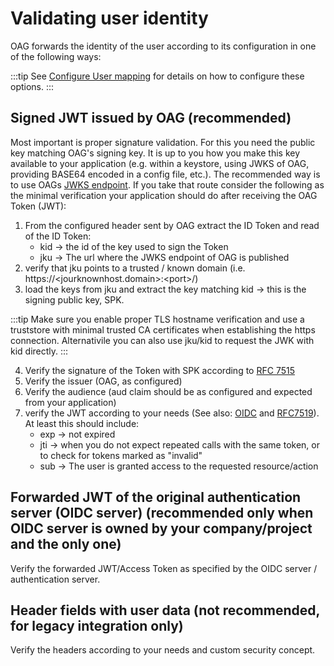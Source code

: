 # Validating user identity

OAG forwards the identity of the user according to its configuration in one of the following ways: </br>

:::tip
See [Configure User mapping](/docs/Configuration-User-Mapping) for details on how to configure these options.
:::

## Signed JWT issued by OAG (recommended)
Most important is proper signature validation. For this you need the public key matching OAG's signing key. It is up to you how you make this key available to your application (e.g. within a keystore, using JWKS of OAG, providing BASE64 encoded in a config file, etc.). The recommended way is to use OAGs [JWKS endpoint](/docs/JWKS-JWT-signing-public-keys-of-OAG). If you take that route consider the following as the minimal verification your application should do after receiving the OAG Token (JWT):
1. From the configured header sent by OAG extract the ID Token and read of the ID Token:
    * kid -> the id of the key used to sign the Token
    * jku -> The url where the JWKS endpoint of OAG is published
2. verify that jku points to a trusted / known domain (i.e. https://&lt;jourknownhost.domain&gt;:&lt;port&gt;/)
3. load the keys from jku and extract the key matching kid -> this is the signing public key, SPK. 

:::tip
Make sure you enable proper TLS hostname verification and use a truststore with minimal trusted CA certificates when establishing the https connection. Alternativile you can also use jku/kid to request the JWK with kid directly.
:::

4. Verify the signature of the Token with SPK according to [RFC 7515](https://tools.ietf.org/html/rfc7515)
5. Verify the issuer (OAG, as configured)
6. Verify the audience (aud claim should be as configured and expected from your application)
7. verify the JWT according to your needs (See also: [OIDC](https://openid.net/specs/openid-connect-core-1_0.html) and [RFC7519](https://datatracker.ietf.org/doc/html/rfc7519)). At least this should include:
    * exp -> not expired
    * jti -> when you do not expect repeated calls with the same token, or to check for tokens marked as "invalid"
    * sub -> The user is granted access to the requested resource/action

## Forwarded JWT of the original authentication server (OIDC server) (recommended only when OIDC server is owned by your company/project and the only one)
Verify the forwarded JWT/Access Token as specified by the OIDC server / authentication server.

## Header fields with user data (not recommended, for legacy integration only)
Verify the headers according to your needs and custom security concept.